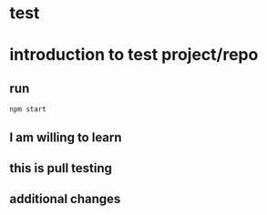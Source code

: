 # test
# introduction to test project/repo

## run
```npm start ```



## I am willing to learn

## this is pull testing

## additional changes
